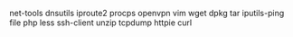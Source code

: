 net-tools
dnsutils
iproute2
procps
openvpn
vim
wget
dpkg
tar
iputils-ping
file
php
less
ssh-client
unzip
tcpdump
httpie
curl

